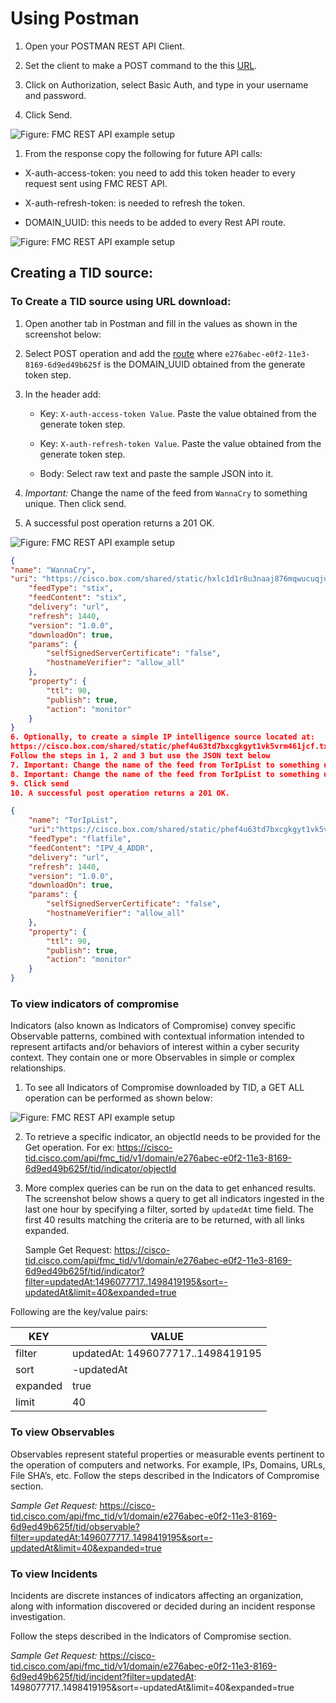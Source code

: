 Using Postman
=============

1.  Open your POSTMAN REST API Client.

2.  Set the client to make a POST command to the this [URL](https://cisco-tid.cisco.com/api/fmc_platform/v1/auth/generatetoken).

3.  Click on Authorization, select Basic Auth, and type in your username and password.

4.  Click Send.

 ![Figure: FMC REST API example setup](/posts/files/firepower-restapi-111/assets/images/Picture4.png)


1.  From the response copy the following for future API calls:
  - X-auth-access-token: you need to add this token header to every request sent using FMC REST API.

  - X-auth-refresh-token: is needed to refresh the token.

  - DOMAIN\_UUID: this needs to be added to every Rest API route.

![Figure: FMC REST API example setup](/posts/files/firepower-restapi-111/assets/images/Picture5.png)


## Creating a TID source:

### To Create a TID source using URL download:

1.  Open another tab in Postman and fill in the values as shown in the screenshot below:

2.  Select POST operation and add the [route](https://cisco-tid.cisco.com/api/fmc_tid/v1/domain/e276abec-e0f2-11e3-8169-6d9ed49b625f/tid/source)
    where `e276abec-e0f2-11e3-8169-6d9ed49b625f` is the DOMAIN\_UUID obtained from the generate token step.

3.  In the header add:
    - Key: `X-auth-access-token Value`. Paste the value obtained from the generate token step.

    - Key: `X-auth-refresh-token Value`. Paste the value obtained from the generate token step.

    - Body: Select raw text and paste the sample JSON into it.

4.   *Important:* Change the name of the feed from `WannaCry` to something unique.  Then click send.

5.  A successful post operation returns a 201 OK.

![Figure: FMC REST API example setup](/posts/files/firepower-restapi-111/assets/images/Picture6.png)

```JSON
{
"name": "WannaCry",
"uri": "https://cisco.box.com/shared/static/hxlc1d1r8u3naaj876mqwucuqjuywx01.txt",
	"feedType": "stix",
	"feedContent": "stix",
	"delivery": "url",
	"refresh": 1440,
	"version": "1.0.0",
	"downloadOn": true,
	"params": {
		"selfSignedServerCertificate": "false",
		"hostnameVerifier": "allow_all"
	},
	"property": {
		"ttl": 90,
		"publish": true,
		"action": "monitor"
	}
}
6. Optionally, to create a simple IP intelligence source located at:
https://cisco.box.com/shared/static/phef4u63td7bxcgkgyt1vk5vrm461jcf.txt
Follow the steps in 1, 2 and 3 but use the JSON text below
7. Important: Change the name of the feed from TorIpList to something unique
8. Important: Change the name of the feed from TorIpList to something unique
9. Click send
10.	A successful post operation returns a 201 OK.

{
    "name": "TorIpList",
    "uri":"https://cisco.box.com/shared/static/phef4u63td7bxcgkgyt1vk5vrm461jcf.txt",
    "feedType": "flatfile",
    "feedContent": "IPV_4_ADDR",
    "delivery": "url",
    "refresh": 1440,
    "version": "1.0.0",
    "downloadOn": true,
    "params": {
        "selfSignedServerCertificate": "false",
        "hostnameVerifier": "allow_all"
    },
    "property": {
        "ttl": 90,
        "publish": true,
        "action": "monitor"
    }
}
```


### To view indicators of compromise
Indicators (also known as Indicators of Compromise) convey specific Observable patterns, combined with contextual information intended to represent artifacts and/or behaviors of interest within a cyber security context. They contain one or more Observables in simple or complex relationships.

1.  To see all Indicators of Compromise downloaded by TID, a GET ALL operation can be performed as shown below:

![Figure: FMC REST API example setup](/posts/files/firepower-restapi-111/assets/images/Picture7.png)


2.  To retrieve a specific indicator, an objectId needs to be provided for the Get operation. For ex: https://cisco-tid.cisco.com/api/fmc_tid/v1/domain/e276abec-e0f2-11e3-8169-6d9ed49b625f/tid/indicator/objectId

2.  More complex queries can be run on the data to get enhanced results. The screenshot below shows a query to get all indicators ingested in the last
    one hour by specifying a filter, sorted by `updatedAt` time field. The first 40 results matching the criteria are to be returned, with all links expanded.

    Sample Get Request:
    https://cisco-tid.cisco.com/api/fmc_tid/v1/domain/e276abec-e0f2-11e3-8169-6d9ed49b625f/tid/indicator?filter=updatedAt:1496077717..1498419195&sort=-updatedAt&limit=40&expanded=true


Following are the key/value pairs:

| KEY      | VALUE                            |
|----------|----------------------------------|
| filter   | updatedAt: 1496077717..1498419195 |
| sort     | -updatedAt                        |
| expanded | true                             |
| limit    | 40                               |


### To view Observables
Observables represent stateful properties or measurable events pertinent to the operation of computers and networks. For example, IPs, Domains, URLs, File SHA’s, etc. Follow the steps described in the Indicators of Compromise section.

*Sample Get Request:*
https://cisco-tid.cisco.com/api/fmc_tid/v1/domain/e276abec-e0f2-11e3-8169-6d9ed49b625f/tid/observable?filter=updatedAt:1496077717..1498419195&sort=-updatedAt&limit=40&expanded=true

### To view Incidents

Incidents are discrete instances of indicators affecting an organization, along with information discovered or decided during an incident response investigation.

Follow the steps described in the Indicators of Compromise section.

*Sample Get Request:*
https://cisco-tid.cisco.com/api/fmc_tid/v1/domain/e276abec-e0f2-11e3-8169-6d9ed49b625f/tid/incident?filter=updatedAt: 1498077717..1498419195&sort=-updatedAt&limit=40&expanded=true
